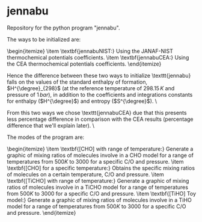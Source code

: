 # jennabu
Repository for the python program "jennabu". 

The ways to be initialized are:

\begin{itemize}
	\item \textbf{jennabuNIST:} Using the JANAF-NIST thermochemical potentials coefficients.
	\item \textbf{jennabuCEA:} Using the CEA thermochemical potentials coefficients. 
\end{itemize}

Hence the difference between these two ways to initialize \texttt{jennabu} falls on the values of the standard enthalpy of formation, $H^{\degree}_{298}$ (at the reference temperature of $298.15\,K$ and pressure of $1\,bar$), in addition to the coefficients and integrations constants for enthalpy ($H^{\degree}$) and entropy ($S^{\degree}$).  \\

From this two ways we chose \texttt{jennabuCEA} due that this presents less percentage difference in comparison with the CEA results (percentage difference that we'll explain later). \\

The modes of the program are:

\begin{itemize}
	\item \textbf{[CHO] with range of temperature:} Generate a graphic of mixing ratios of molecules involve in a CHO model for a range of temperatures from $500K$ to $3000$ for a specific C/O and pressure.
	\item \textbf{[CHO] for a specific temperature:} Obtains the specific mixing ratios of molecules on a certain temperature, C/O and pressure.
	\item \textbf{[TiCHO] with range of temperature:} Generate a graphic of mixing ratios of molecules involve in a TiCHO model for a range of temperatures from $500K$ to $3000$ for a specific C/O and pressure.
	\item \textbf{[TiHO] Toy model:} Generate a graphic of mixing ratios of molecules involve in a TiHO model for a range of temperatures from $500K$ to $3000$ for a specific C/O and pressure.
\end{itemize}
